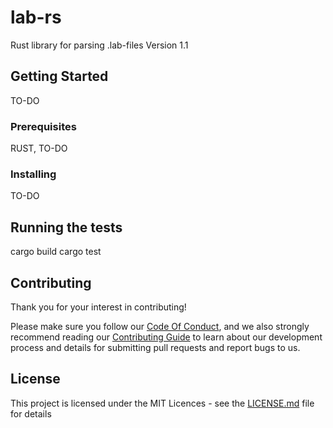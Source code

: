 # lab-rs

Rust library for parsing .lab-files Version 1.1

## Getting Started

TO-DO

### Prerequisites

RUST, TO-DO

### Installing

TO-DO

## Running the tests

cargo build
cargo test

## Contributing
Thank you for your interest in contributing!

Please make sure you follow our [Code Of Conduct](CODE_OF_CONDUCT.md), and we also strongly recommend reading our [Contributing Guide](CONTRIBUTING.md) to learn about our development process and details for submitting pull requests and report bugs to us.

## License

This project is licensed under the MIT Licences - see the [LICENSE.md](LICENSE.md) file for details
